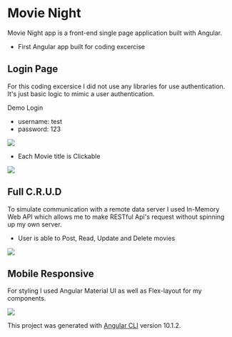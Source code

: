 # Movie Night #
Movie Night app is a front-end single page application built with Angular.
- First Angular app built for coding excercise


## Login Page ##
For this coding excersice I did not use any libraries for use authentication. It's just basic logic to mimic a user authentication.

Demo Login
- username: test
- password: 123

![](movie_login.gif)

- Each Movie title is Clickable

![](single_movie.gif)

## Full C.R.U.D ##
To simulate communication with a remote data server I used In-Memory Web API which allows me to make RESTful Api's request without spinning up my own server.

- User is able to Post, Read, Update and Delete movies

![](admin_crud.gif)

## Mobile Responsive ##
For styling I used Angular Material UI as well as Flex-layout for my components.

![](movie_mobile.gif)

This project was generated with [Angular CLI](https://github.com/angular/angular-cli) version 10.1.2.

